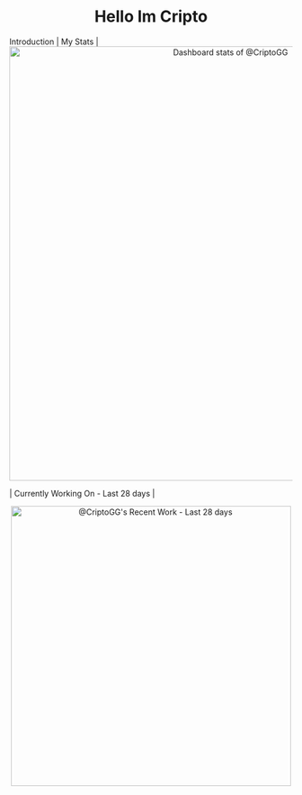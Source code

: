 <h1 align="center">Hello Im Cripto</h1>
Introduction
| My Stats |
<a href="https://next.ossinsight.io/widgets/official/compose-user-dashboard-stats?user_id=125551491" target="_blank" style="display: block" align="center">
  <picture>
    <source media="(prefers-color-scheme: dark)" srcset="https://next.ossinsight.io/widgets/official/compose-user-dashboard-stats/thumbnail.png?user_id=125551491&image_size=auto&color_scheme=dark" width="771" height="auto">
    <img alt="Dashboard stats of @CriptoGG" src="https://next.ossinsight.io/widgets/official/compose-user-dashboard-stats/thumbnail.png?user_id=125551491&image_size=auto&color_scheme=light" width="771" height="auto">
  </picture>
</a> 


| Currently Working On - Last 28 days |

<a href="https://next.ossinsight.io/widgets/official/compose-currently-working-on?user_id=125551491&activity_type=all" target="_blank" style="display: block" align="center">
  <picture>
    <source media="(prefers-color-scheme: dark)" srcset="https://next.ossinsight.io/widgets/official/compose-currently-working-on/thumbnail.png?user_id=125551491&activity_type=all&image_size=auto&color_scheme=dark" width="497.5" height="auto">
    <img alt="@CriptoGG's Recent Work - Last 28 days" src="https://next.ossinsight.io/widgets/official/compose-currently-working-on/thumbnail.png?user_id=125551491&activity_type=all&image_size=auto&color_scheme=light" width="497.5" height="auto">
  </picture>
</a>




